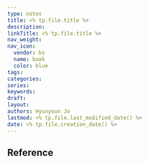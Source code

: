 ```yaml
---
type: notes
title: <% tp.file.title %>
description:
linkTitle: <% tp.file.title %>
nav_weight:
nav_icon:
  vendor: bs
  name: book
  color: blue
tags:
categories:
series:
keywords:
draft:
layout:
authors: Hyunyoun Jo
lastmod: <% tp.file.last_modified_date() %>
date: <% tp.file.creation_date() %>
---
```


## Reference
